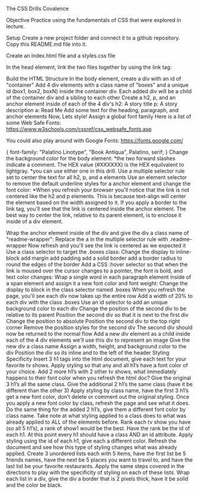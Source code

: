 The CSS Drills
Covalence

Objective
Practice using the fundamentals of CSS that were explored in lecture.

Setup
Create a new project folder and connect it to a github repository. Copy this README.md file into it.

Create an index.html file and a styles.css file

In the head element, link the two files together by using the link tag:

Build the HTML Structure
In the body element, create a div with an id of "container"
Add 4 div elements with a class name of "boxes" and a unique id (box1, box2, boxN) inside the container div. Each added div will be a child of the container div and a sibling to each other
Create a h2, p, and an anchor element inside of each of the 4 div's
h2: A story title
p: A story description
a: Read Me
Add some text for the heading, paragraph, and anchor elements
Now, Lets style!
Assign a global font family
Here is a list of some Web Safe Fonts: https://www.w3schools.com/cssref/css_websafe_fonts.asp

You could also play around with Google Fonts: https://fonts.google.com/

{ font-family: "Palatino Linotype", "Book Antiqua", Palatino, serif; }
Change the background color for the body element: *the two forward slashes indicate a comment. The HEX value (#XXXXXX) is the HEX equilvalent to lightgray. *you can use either one in this drill.
Use a multiple selector rule set to center the text for all h2, p, and a elements
Use an element selector to remove the default underline styles for a anchor element and change the font color:
*When you refresh your browser you'll notice that the link is not centered like the h2 and p elements. This is because text-align will center the element based on the width assigned to it. If you apply a border to the link tag, you'll see that the link is centered inside the anchor element. The best way to center the link, relative to its parent element, is to enclose it inside of a div element.

Wrap the anchor element inside of the div and give the div a class name of "readme-wrapper":
Replace the a in the multiple selector rule with .readme-wrapper
Now refresh and you'll see the link is centered as we expected it
Use a class selector to target the .boxes class:
Change the display to inline-block
add margin
add padding
add a solid border
add a border radius to round the edges of the border
Add a CSS :hover selector so that when the link is moused over the cursor changes to a pointer, the font is bold, and text color changes:
Wrap a single word in each paragraph element inside of a span element and assign it a new font color and font weight:
Change the display to block in the class selector named .boxes
When you refresh the page, you'll see each div now takes up the entire row
Add a width of 20% to each div with the class .boxes
Use an id selector to add an unique background color to each div
Change the position of the second div to be relative to its parent
Position the second div so that it is next to the first div
Change the position to absolute
Position the second div to the top right corner
Remove the position styles for the second div
The second div should now be returned to the normal flow
Add a new div element as a child inside each of the 4 div elements
we'll use this div to represent an image
Give the new div a class name
Assign a width, height, and background color to the div
Position the div so its inline and to the left of the header
Styling Specificity
Insert 3 h1 tags into the html document, give each text for your favorite tv shows.
Apply styling so that any and all h1’s have a font color of your choice.
Add 2 more h1’s with 2 other tv shows, what immediately happens to their font color when you refresh the html doc?
Give the original 3 h1’s all the same class.
Give the additional 2 h1’s the same class (have it be different than the other 3)
Apply styling by class name, have the first 3 h1’s get a new font color, don’t delete or comment out the original styling. Once you apply a new font color by class, refresh the page and see what it does.
Do the same thing for the added 2 h1’s, give them a different font color by class name.
Take note at what styling applied to a class does to what was already applied to ALL of the elements before.
Rank each tv show you have (so all 5 h1’s), a rank of show1 would be the best. Have the rank be the id of each h1. At this point every h1 should have a class AND an id attribute.
Apply styling using the id of each h1, give each a different color. Refresh the document and see how this type of styling changes what was already applied. Create 3 unordered lists each with 5 items, have the first list be 5 friends names, have the next be 5 places you want to travel to, and have the last list be your favorite restaurants.
Apply the same steps covered in the directions to play with the specificity of styling on each of these lists.
Wrap each list in a div, give the div a border that is 2 pixels thick, have it be solid and the color be black.